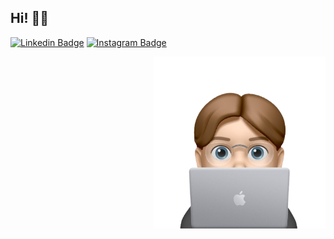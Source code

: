 ## Hi! 🐱‍💻

[![Linkedin Badge](https://img.shields.io/badge/-Jakub%20Klatt-0072b1?style=flat&logo=Linkedin&logoColor=white)](https://www.linkedin.com/in/jakubklatt/ "Connect on LinkedIn")
[![Instagram Badge](https://img.shields.io/badge/-Instagram-C13584?style=flat&logo=Instagram&logoColor=white)](https://www.instagram.com/kubaklatt/ "Follow on Instagram")

<a href="https://samujjwaal.me/"><img src="https://github.com/kubaklatt/kubaklatt/blob/main/laptop-removebg-preview.png" align="right" height="275" /></a>
